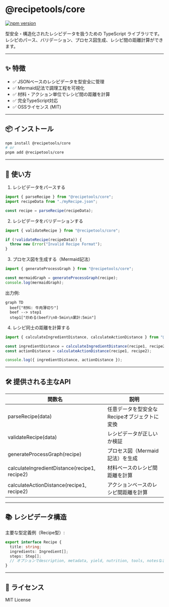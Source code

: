 # @recipetools/core

[![npm version](https://img.shields.io/npm/v/@recipetools/core)](https://www.npmjs.com/package/@recipetools/core)

型安全・構造化されたレシピデータを扱うための TypeScript ライブラリです。
レシピのパース、バリデーション、プロセス図生成、レシピ間の距離計算ができます。

---

## ✨ 特徴

- ✅ JSONベースのレシピデータを型安全に管理
- ✅ Mermaid記法で調理工程を可視化
- ✅ 材料・アクション単位でレシピ間の距離を計算
- ✅ 完全TypeScript対応
- ✅ OSSライセンス (MIT)

---

## 📦 インストール

```bash
npm install @recipetools/core
# or
pnpm add @recipetools/core
```

---

## 📖 使い方

1. レシピデータをパースする

```typescript
import { parseRecipe } from "@recipetools/core";
import recipeData from "./myRecipe.json";

const recipe = parseRecipe(recipeData);
```

2. レシピデータをバリデーションする

```typescript
import { validateRecipe } from "@recipetools/core";

if (!validateRecipe(recipeData)) {
  throw new Error("Invalid Recipe Format");
}
```

3. プロセス図を生成する（Mermaid記法）

```typescript
import { generateProcessGraph } from "@recipetools/core";

const mermaidGraph = generateProcessGraph(recipe);
console.log(mermaidGraph);
```

出力例:

```mermaid
graph TD
  beef["材料: 牛肉薄切り"]
  beef --> step1
  step1["炒める(beef)\n0-5min\n累計:5min"]
```

4. レシピ同士の距離を計算する

```typescript
import { calculateIngredientDistance, calculateActionDistance } from "@recipetools/core";

const ingredientDistance = calculateIngredientDistance(recipe1, recipe2);
const actionDistance = calculateActionDistance(recipe1, recipe2);

console.log({ ingredientDistance, actionDistance });
```

---

## 🛠 提供される主なAPI

| 関数名 | 説明 |
| -- | -- |
| parseRecipe(data) | 任意データを型安全なRecipeオブジェクトに変換 |
| validateRecipe(data) | レシピデータが正しいか検証 |
| generateProcessGraph(recipe) | プロセス図（Mermaid記法）を生成 |
| calculateIngredientDistance(recipe1, recipe2) | 材料ベースのレシピ間距離を計算 |
| calculateActionDistance(recipe1, recipe2) | アクションベースのレシピ間距離を計算 |

---

## 📚 レシピデータ構造

主要な型定義例（Recipe型）:

```typescript
export interface Recipe {
  title: string;
  ingredients: Ingredient[];
  steps: Step[];
  // オプションでdescription, metadata, yield, nutrition, tools, notesなど
}
```

---

## 📝 ライセンス

MIT License
